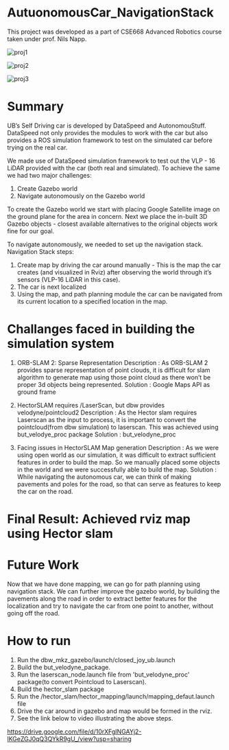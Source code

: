 # AutuonomousCar_NavigationStack

This project was developed as a part of CSE668 Advanced Robotics course taken under prof. Nils Napp.

![proj1](https://user-images.githubusercontent.com/34932185/51647668-b919e100-1f4b-11e9-90dd-e26e08419bf5.PNG)

![proj2](https://user-images.githubusercontent.com/34932185/51647671-bdde9500-1f4b-11e9-9569-7a288efe572b.PNG)

![proj3](https://user-images.githubusercontent.com/34932185/51647678-c3d47600-1f4b-11e9-9db4-678e762ec880.PNG)

# Summary

UB’s Self Driving car is developed by DataSpeed and AutonomouStuff. DataSpeed not only
provides the modules to work with the car but also provides a ROS simulation framework to test
on the simulated car before trying on the real car.

We made use of DataSpeed simulation framework to test out the VLP - 16 LiDAR provided with
the car (both real and simulated). To achieve the same we had two major challenges:
1. Create Gazebo world
2. Navigate autonomously on the Gazebo world

To create the Gazebo world we start with placing Google Satellite image on the ground plane
for the area in concern. Next we place the in-built 3D Gazebo objects - closest available
alternatives to the original objects work fine for our goal.

To navigate autonomously, we needed to set up the navigation stack.
Navigation Stack steps:
1. Create map by driving the car around manually - This is the map the car creates (and
visualized in Rviz) after observing the world through it’s sensors (VLP-16 LiDAR in this
case).
2. The car is next localized
3. Using the map, and path planning module the car can be navigated from its current
location to a specified location in the map.

# Challanges faced in building the simulation system

1. ORB-SLAM 2: Sparse Representation
Description : As ORB-SLAM 2 provides sparse representation of point clouds, it is difficult
for slam algorithm to generate map using those point cloud as there won’t be proper 3d
objects being represented.
Solution : Google Maps API as ground frame

2. HectorSLAM requires /LaserScan, but dbw provides velodyne/pointcloud2
Description : As the Hector slam requires Laserscan as the input to process, it is
important to convert the pointcloud(from dbw simulation) to laserscan. This was
achieved using but_velodye_proc package
Solution : but_velodyne_proc

3. Facing issues in HectorSLAM Map generation
Description : As we were using open world as our simulation, it was difficult to extract
sufficient features in order to build the map. So we manually placed some objects in the
world and we were successfully able to build the map.
Solution : While navigating the autonomous car, we can think of making pavements and
poles for the road, so that can serve as features to keep the car on the road.

# Final Result: Achieved rviz map using Hector slam 

# Future Work 
Now that we have done mapping, we can go for path planning using navigation stack.
We can further improve the gazebo world, by building the pavements along the road in order
to extract better features for the localization and try to
navigate the car from one point to another, without going off the road.

# How to run

1. Run the dbw_mkz_gazebo/launch/closed_joy_ub.launch
2. Build the but_velodyne_package.
3. Run the laserscan_node.launch file from 'but_velodyne_proc' package(to convert
Pointcloud to Laserscan).
4. Build the hector_slam package
5. Run the /hector_slam/hector_mapping/launch/mapping_defaut.launch file
6. Drive the car around in gazebo and map would be formed in the rviz.
7. See the link below to video illustrating the above steps.

https://drive.google.com/file/d/10rXFgINGAYj2-lKGeZGJ0qQ3QYkR9gU_/view?usp=sharing
